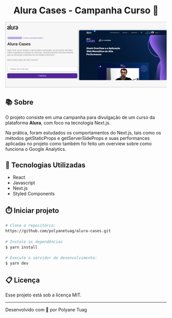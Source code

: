 <h1 align="center">Alura Cases - Campanha Curso 📓 </h1>

<div align="center">
    <img width='800' src="public/images/demoPage.png">
</div>

## 📚 Sobre
O projeto consiste em uma campanha para divulgação de um curso da plataforma **Alura**, com foco na tecnologia Next.js.

Na prática, foram estudados os comportamentos do Next.js, tais como os métodos getStaticProps e getServerSideProps e suas performances aplicadas no projeto como também foi feito um overview sobre como funciona o Google Analytics.



## 🚀 Tecnologias Utilizadas
- React
- Javascript
- Next.js
- Styled Components


## ⏱️ Iniciar projeto

```bash
# Clone o repositório:
https://github.com/polyanetuag/alura-cases.git

# Instale as dependências
$ yarn install

# Execute o servidor de desenvolvimento:
$ yarn dev

```

## 📋 Licença
Esse projeto está sob a licença MIT. 

---

Desenvolvido com 💜 por Polyane Tuag
